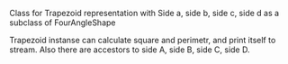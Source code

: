 Class for Trapezoid representation with Side a, side b, side c, side d as a subclass of FourAngleShape

Trapezoid instanse can calculate square and perimetr, and print itself to stream.
Also there are accestors to side A, side B, side C, side D.
